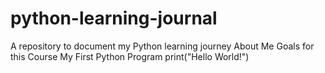 # python-learning-journal
A repository to document my Python learning journey
About Me
Goals for this Course
My First Python Program
  print("Hello World!")
